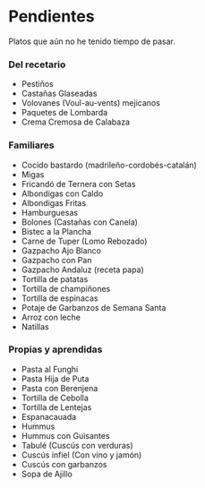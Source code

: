 # Pendientes

Platos que aún no he tenido tiempo de pasar.

### Del recetario

- Pestiños
- Castañas Glaseadas
- Volovanes (Voul-au-vents) mejicanos
- Paquetes de Lombarda
- Crema Cremosa de Calabaza

### Familiares

- Cocido bastardo (madrileño-cordobés-catalán)
- Migas
- Fricandó de Ternera con Setas
- Albondigas con Caldo
- Albondigas Fritas
- Hamburguesas
- Bolones (Castañas con Canela)
- Bistec a la Plancha
- Carne de Tuper (Lomo Rebozado)
- Gazpacho Ajo Blanco
- Gazpacho con Pan
- Gazpacho Andaluz (receta papa)
- Tortilla de patatas
- Tortilla de champiñones
- Tortilla de espinacas
- Potaje de Garbanzos de Semana Santa
- Arroz con leche
- Natillas

### Propias y aprendidas

- Pasta al Funghi
- Pasta Hija de Puta
- Pasta con Berenjena
- Tortilla de Cebolla
- Tortilla de Lentejas
- Espanacauada
- Hummus
- Hummus con Guisantes
- Tabulé (Cuscús con verduras)
- Cuscús infiel (Con vino y jamón)
- Cuscús con garbanzos
- Sopa de Ajillo



